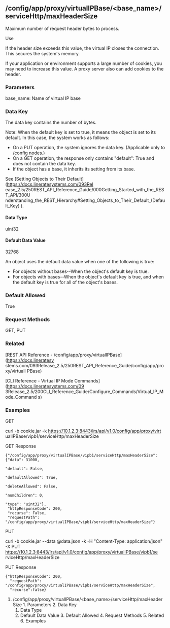 ## /config/app/proxy/virtualIPBase/<base_name>/serviceHttp/maxHeaderSize

Maximum number of request header bytes to process.

Use

If the header size exceeds this value, the virtual IP closes the connection.
This secures the system's memory.

If your application or environment supports a large number of cookies, you may
need to increase this value. A proxy server also can add cookies to the
header.

### Parameters

base_name: Name of virtual IP base

### Data Key

The data key contains the number of bytes.

Note: When the default key is set to true, it means the object is set to its
default. In this case, the system works as follows:

  * On a PUT operation, the system ignores the data key. (Applicable only to /config nodes.)
  * On a GET operation, the response only contains "default": True and does not contain the data key.
  * If the object has a base, it inherits its setting from its base.

See [Setting Objects to Their Default](https://docs.lineratesystems.com/093Rel
ease_2.5/250REST_API_Reference_Guide/000Getting_Started_with_the_REST_API/300U
nderstanding_the_REST_Hierarchy#Setting_Objects_to_Their_Default_(Default_Key)
).

#### Data Type

uint32

#### Default Data Value

32768

An object uses the default data value when one of the following is true:

  * For objects without bases--When the object's default key is true.
  * For objects with bases--When the object's default key is true, and when the default key is true for all of the object's bases.

### Default Allowed

True

### Request Methods

GET, PUT

### Related

[REST API Reference - /config/app/proxy/virtualIPBase](https://docs.lineratesy
stems.com/093Release_2.5/250REST_API_Reference_Guide/config/app/proxy/virtualI
PBase)

[CLI Reference - Virtual IP Mode Commands](https://docs.lineratesystems.com/09
3Release_2.5/200CLI_Reference_Guide/Configure_Commands/Virtual_IP_Mode_Command
s)

### Examples

GET

curl -b cookie.jar -k https://10.1.2.3:8443/lrs/api/v1.0/config/app/proxy/virt
ualIPBase/vipb1/serviceHttp/maxHeaderSize

GET Response

    
    {"/config/app/proxy/virtualIPBase/vipb1/serviceHttp/maxHeaderSize": {"data": 31000,
                                                                         "default": False,
                                                                         "defaultAllowed": True,
                                                                         "deleteAllowed": False,
                                                                         "numChildren": 0,
                                                                         "type": "uint32"},
     "httpResponseCode": 200,
     "recurse": False,
     "requestPath": "/config/app/proxy/virtualIPBase/vipb1/serviceHttp/maxHeaderSize"}
    

PUT

curl -b cookie.jar --data @data.json -k -H "Content-Type: application/json" -X
PUT https://10.1.2.3:8443/lrs/api/v1.0/config/app/proxy/virtualIPBase/vipb1/se
rviceHttp/maxHeaderSize

PUT Response

    
    {"httpResponseCode": 200,
      "requestPath": "/config/app/proxy/virtualIPBase/vipb1/serviceHttp/maxHeaderSize",
      "recurse":false}

  1. /config/app/proxy/virtualIPBase/<base_name>/serviceHttp/maxHeaderSize
    1. Parameters
    2. Data Key
      1. Data Type
      2. Default Data Value
    3. Default Allowed
    4. Request Methods
    5. Related
    6. Examples

